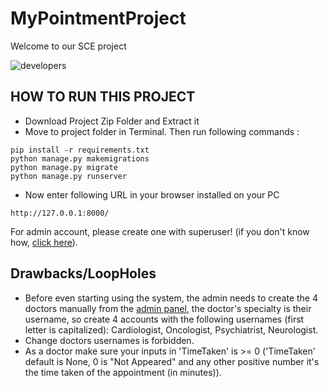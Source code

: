 # MyPointmentProject
Welcome to our SCE project

![developers](https://img.shields.io/badge/Developed%20By%3A-Furman%20Vlad,%20Shukrum%20Gai,%20Berko%20Tal,%20Hazan%20Ori-red)

## HOW TO RUN THIS PROJECT
- Download Project Zip Folder and Extract it
- Move to project folder in Terminal. Then run following commands :
```
pip install -r requirements.txt
python manage.py makemigrations
python manage.py migrate
python manage.py runserver
```
- Now enter following URL in your browser installed on your PC
```
http://127.0.0.1:8000/
```
For admin account, please create one with superuser! (if you don't know how, [click here](https://www.geeksforgeeks.org/how-to-create-superuser-in-django/)).

## Drawbacks/LoopHoles
- Before even starting using the system, the admin needs to create the 4 doctors manually from the [admin panel](http://127.0.0.1:8000/admin/auth/user/add/), the doctor's specialty is their username, so create 4 accounts with the following usernames (first letter is capitalized): Cardiologist, Oncologist, Psychiatrist, Neurologist.
- Change doctors usernames is forbidden.
- As a doctor make sure your inputs in 'TimeTaken' is >= 0 ('TimeTaken' default is None, 0 is "Not Appeared" and any other positive number it's the time taken of the appointment (in minutes)).

